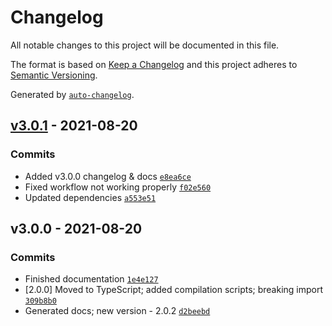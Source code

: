 # Changelog

All notable changes to this project will be documented in this file.

The format is based on [Keep a Changelog](https://keepachangelog.com/en/1.0.0/)
and this project adheres to [Semantic Versioning](https://semver.org/spec/v2.0.0.html).

Generated by [`auto-changelog`](https://github.com/CookPete/auto-changelog).

## [v3.0.1](https://github.com/artus9033/i18n-plus/compare/v3.0.0...v3.0.1) - 2021-08-20

### Commits

- Added v3.0.0 changelog & docs [`e8ea6ce`](https://github.com/artus9033/i18n-plus/commit/e8ea6ce47f3417082bb16bd37fb230cf5f2473ab)
- Fixed workflow not working properly [`f02e560`](https://github.com/artus9033/i18n-plus/commit/f02e56056fe8eaace0279c8e32af4ef91eaa1960)
- Updated dependencies [`a553e51`](https://github.com/artus9033/i18n-plus/commit/a553e514736cd6474a189ad409748ef7618088a0)

## v3.0.0 - 2021-08-20

### Commits

- Finished documentation [`1e4e127`](https://github.com/artus9033/i18n-plus/commit/1e4e12725d21675a317ca13e4c38e5278bc4d6e8)
- [2.0.0] Moved to TypeScript; added compilation scripts; breaking import [`309b8b0`](https://github.com/artus9033/i18n-plus/commit/309b8b06cecf711d0710c4354704f6047f820170)
- Generated docs; new version - 2.0.2 [`d2beebd`](https://github.com/artus9033/i18n-plus/commit/d2beebd5223bce8aaee0844abcb3e1955b781a77)
